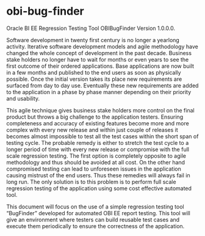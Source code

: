 obi-bug-finder
==============

Oracle BI EE Regression Testing Tool OBIBugFinder Version 1.0.0.0.

Software development in twenty first century is no longer a yearlong activity. Iterative software development models and agile methodology have changed the whole concept of development in the past decade. Business stake holders no longer have to wait for months or even years to see the first outcome of their ordered applications. Base applications are now built in a few months and published to the end users as soon as physically possible. Once the initial version takes its place new requirements are surfaced from day to day use. Eventually these new requirements are added to the application in a phase by phase manner depending on their priority and usability. 

This agile technique gives business stake holders more control on the final product but throws a big challenge to the application testers. Ensuring completeness and accuracy of existing features become more and more complex with every new release and within just couple of releases it becomes almost impossible to test all the test cases within the short span of testing cycle. The probable remedy is either to stretch the test cycle to a longer period of time with every new release or compromise with the full scale regression testing. The first option is completely opposite to agile methodology and thus should be avoided at all cost. On the other hand compromised testing can lead to unforeseen issues in the application causing mistrust of the end users.  Thus these remedies will always fail in long run. The only solution is to this problem is to perform full scale regression testing of the application using some cost effective automated tool. 

This document will focus on the use of a simple regression testing tool “BugFinder” developed for automated OBI EE report testing.  This tool will give an environment where testers can build reusable test cases and execute them periodically to ensure the correctness of the application.